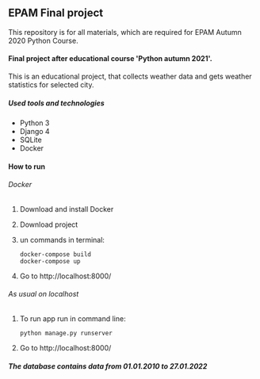 ## EPAM Final project

This repository is for all materials, which are required for EPAM Autumn 2020 Python Course.

#### Final project after educational course 'Python autumn 2021'.
This is an educational project, that collects weather data and gets weather 
statistics for selected city.

##### Used tools and technologies
- Python 3
- Django 4
- SQLite
- Docker

#### How to run
###### Docker
1. Download and install Docker 
2. Download project
3. un commands in terminal:

       docker-compose build
       docker-compose up 
    
4. Go to http://localhost:8000/


###### As usual on localhost
1. To run app run in command line:

       python manage.py runserver
    
2. Go to http://localhost:8000/


##### The database contains data from 01.01.2010 to 27.01.2022
